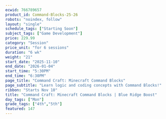 ```yaml
---
ecwid: 766789657
product_id: Command-Blocks-25-26
robots: "noindex, follow"
layout: "single"
schedule_tags: ["Starting Soon"]
subject_tags: ["Game Development"]
price: 229.99
category: "Session"
price_unit: "for 6 sessions"
duration: "6 wk"
weight: "21"
start_date: "2025-11-10"
end_date: "2026-01-04"
start_time: "5:30PM"
end_time: "6:30PM"
page_title: "Command Craft: Minecraft Command Blocks"
page_subtitle: "Learn logic and coding concepts with Command Blocks!"
ribbon: "Starts Nov 10"
title: "Command Craft: Minecraft Command Blocks | Blue Ridge Boost"
day_tags: ["Mon"]
grade_tags: ["4th","5th"]
featured: 147
---
```

